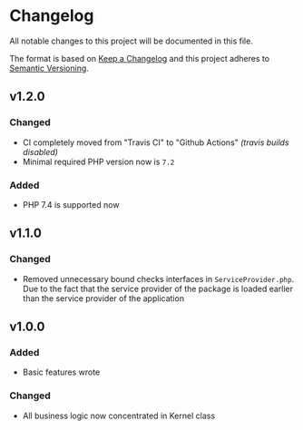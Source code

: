 # Changelog

All notable changes to this project will be documented in this file.

The format is based on [Keep a Changelog][keepachangelog] and this project adheres to [Semantic Versioning][semver].

## v1.2.0

### Changed

- CI completely moved from "Travis CI" to "Github Actions" _(travis builds disabled)_
- Minimal required PHP version now is `7.2`

### Added

- PHP 7.4 is supported now

## v1.1.0

### Changed

- Removed unnecessary bound checks interfaces in `ServiceProvider.php`. Due to the fact that the service provider of the package is loaded earlier than the service provider of the application

## v1.0.0

### Added

- Basic features wrote

### Changed

- All business logic now concentrated in Kernel class

[keepachangelog]:https://keepachangelog.com/en/1.0.0/
[semver]:https://semver.org/spec/v2.0.0.html

